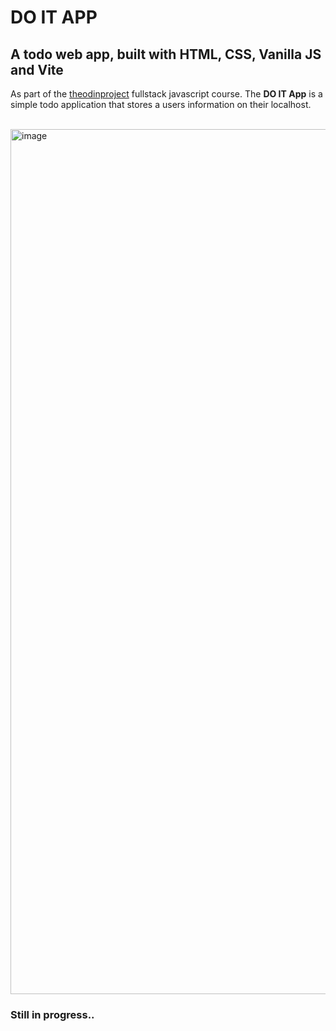 # DO IT APP

## A todo web app, built with HTML, CSS, Vanilla JS and Vite

As part of the [theodinproject](https://www.theodinproject.com/) fullstack javascript course. The **DO IT App** is a simple todo application that stores a users information on their localhost.


<br>

<img width="1384" alt="image" src="https://github.com/uxmauro/Do-it/assets/77753281/26edbd36-abec-4c0a-8f9d-11cecc40d802">

<br>

### Still in progress..
